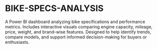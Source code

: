# BIKE-SPECS-ANALYSIS
A Power BI dashboard analyzing bike specifications and performance metrics. Includes interactive visuals comparing engine capacity, mileage, price, weight, and brand-wise features. Designed to help identify trends, compare models, and support informed decision-making for buyers or enthusiasts.
